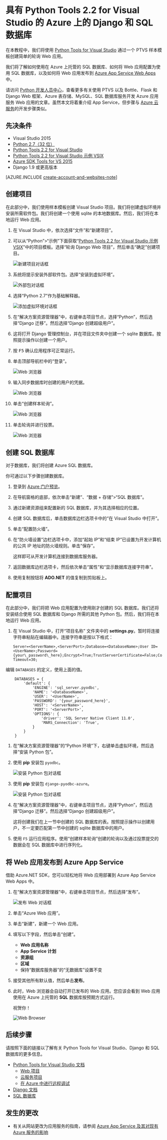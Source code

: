 <properties
    pageTitle="具有 Python Tools 2.2 for Visual Studio 的 Azure 上的 Django 和 SQL 数据库"
    description="了解如何使用 Python Tools for Visual Studio 来创建在 SQL 数据库实例中存储数据的 Django Web 应用，以及将应用部署到 Azure App Service Web Apps 中。"
    services="app-service\web"
    tags="python"
    documentationcenter="python"
    author="huguesv"
    manager="wpickett"
    editor="" />  

<tags
    ms.assetid="3a677e64-b5a9-4d43-b9c0-66246368b483"
    ms.service="app-service-web"
    ms.workload="web"
    ms.tgt_pltfrm="na"
    ms.devlang="python"
    ms.topic="article"
    ms.date="07/07/2016"
    wacn.date="12/26/2016"
    ms.author="huguesv" />  


# 具有 Python Tools 2.2 for Visual Studio 的 Azure 上的 Django 和 SQL 数据库
在本教程中，我们将使用 [Python Tools for Visual Studio] 通过一个 PTVS 样本模板创建简单的轮询 Web 应用。

我们将了解如何使用在 Azure 上托管的 SQL 数据库、如何将 Web 应用配置为使用 SQL 数据库，以及如何将 Web 应用发布到 [Azure App Service Web Apps](/documentation/articles/app-service-changes-existing-services/) 中。

请访问 [Python 开发人员中心]，查看更多有关使用 PTVS 以及 Bottle、Flask 和 Django Web 框架、Azure 表存储、MySQL、SQL 数据库服务开发 Azure 应用服务 Web 应用的文章。虽然本文将着重介绍 App Service，但步骤与 [Azure 云服务]的开发步骤类似。

## <a name="prerequisites"></a>先决条件
* Visual Studio 2015
* [Python 2.7（32 位）]
* [Python Tools 2.2 for Visual Studio]
* [Python Tools 2.2 for Visual Studio 示例 VSIX]
* [Azure SDK Tools for VS 2015]
* Django 1.9 或更高版本

[AZURE.INCLUDE [create-account-and-websites-note](../../includes/create-account-and-websites-note.md)]

## 创建项目
在此部分中，我们使用样本模板创建 Visual Studio 项目。我们将创建虚拟环境并安装所需软件包。我们将创建一个使用 sqlite 的本地数据库。然后，我们将在本地运行 Web 应用。

1. 在 Visual Studio 中，依次选择“文件”和“新建项目”。
2. 可以从“Python”>“示例”下面获取“[Python Tools 2.2 for Visual Studio 示例 VSIX]”中的项目模板。选择“轮询 Django Web 项目”，然后单击“确定”创建项目。

     ![新建项目对话框](./media/web-sites-python-ptvs-django-sql/PollsDjangoNewProject.png)
3. 系统将提示安装外部软件包。选择“安装到虚拟环境”。

     ![外部包对话框](./media/web-sites-python-ptvs-django-sql/PollsDjangoExternalPackages.png)  

4. 选择“Python 2.7”作为基础解释器。

     ![添加虚拟环境对话框](./media/web-sites-python-ptvs-django-sql/PollsCommonAddVirtualEnv.png)  

5. 在“解决方案资源管理器”中，右键单击项目节点，选择“Python”，然后选择“Django 迁移”。然后选择“Django 创建超级用户”。
6. 这将打开 Django 管理控制台，并在项目文件夹中创建一个 sqlite 数据库。按照提示操作以创建一个用户。
7. 按 <kbd>F5</kbd> 确认应用程序可正常运行。
8. 单击顶部导航栏中的“登录”。

     ![Web 浏览器](./media/web-sites-python-ptvs-django-sql/PollsDjangoCommonBrowserLocalMenu.png)  

9. 输入同步数据库时创建的用户的凭据。

     ![Web 浏览器](./media/web-sites-python-ptvs-django-sql/PollsDjangoCommonBrowserLocalLogin.png)  

10. 单击“创建样本轮询”。

      ![Web 浏览器](./media/web-sites-python-ptvs-django-sql/PollsDjangoCommonBrowserNoPolls.png)  

11. 单击轮询并进行投票。

      ![Web 浏览器](./media/web-sites-python-ptvs-django-sql/PollsDjangoSqliteBrowser.png)  


## 创建 SQL 数据库
对于数据库，我们将创建 Azure SQL 数据库。

你可通过以下步骤创建数据库。

1. 登录到 [Azure 门户预览]。
2. 在导航窗格的底部，依次单击“新建”、“数据 + 存储”>“SQL 数据库”。
3. 通过新建资源组来配置新的 SQL 数据库，并为其选择相应的位置。
4. 创建 SQL 数据库后，单击数据库边栏选项卡中的“在 Visual Studio 中打开”。
5. 单击“配置防火墙”。
6. 在“防火墙设置”边栏选项卡中，添加“起始 IP”和“结束 IP”已设置为开发计算机的公共 IP 地址的防火墙规则。单击“保存”。

   这样即可从开发计算机连接到数据库服务器。
7. 返回数据库边栏选项卡，然后依次单击“属性”和“显示数据库连接字符串”。
8. 使用复制按钮将 **ADO.NET** 的值复制到剪贴板上。

## 配置项目
在此部分中，我们将把 Web 应用配置为使用刚才创建的 SQL 数据库。我们还将安装结合使用 SQL 数据库和 Django 所需的其他 Python 包。然后，我们将在本地运行 Web 应用。

1. 在 Visual Studio 中，打开“项目名称” 文件夹中的 **settings.py**。暂时将连接字符串粘贴在编辑器中。连接字符串是按以下格式：

       Server=<ServerName>,<ServerPort>;Database=<DatabaseName>;User ID=<UserName>;Password={your\_password\_here};Encrypt=True;TrustServerCertificate=False;Connection Timeout=30;

编辑 `DATABASES` 的定义，使用上面的值。

        DATABASES = {
            'default': {
                'ENGINE': 'sql_server.pyodbc',
                'NAME': '<DatabaseName>',
                'USER': '<UserName>',
                'PASSWORD': '{your_password_here}',
                'HOST': '<ServerName>',
                'PORT': '<ServerPort>',
                'OPTIONS': {
                    'driver': 'SQL Server Native Client 11.0',
                    'MARS_Connection': 'True',
                }
            }
        }

1. 在“解决方案资源管理器”的“Python 环境”下，右键单击虚拟环境，然后选择“安装 Python 包”。
2. 使用 **pip** 安装包 `pyodbc`。

     ![安装 Python 包对话框](./media/web-sites-python-ptvs-django-sql/PollsDjangoSqlInstallPackagePyodbc.png)
3. 使用 **pip** 安装包 `django-pyodbc-azure`。

     ![安装 Python 包对话框](./media/web-sites-python-ptvs-django-sql/PollsDjangoSqlInstallPackageDjangoPyodbcAzure.png)  

4. 在“解决方案资源管理器”中，右键单击项目节点，选择“Python”，然后选择“Django 迁移”。然后选择“Django 创建超级用户”。

   这将创建我们在上一节中创建的 SQL 数据库的表。按照提示操作以创建用户，不一定要匹配第一节中创建的 sqlite 数据库中的用户。
5. 使用 `F5` 运行应用程序。使用“创建样本轮询”创建的轮询以及通过投票提交的数据会在 SQL 数据库中进行序列化。

## 将 Web 应用发布到 Azure App Service
借助 Azure.NET SDK，您可以轻松地将 Web 应用部署到 Azure App Service Web Apps 中。

1. 在“解决方案资源管理器”中，右键单击项目节点，然后选择“发布”。

     ![发布 Web 对话框](./media/web-sites-python-ptvs-django-sql/PollsCommonPublishWebSiteDialog.png)  

2. 单击“Azure Web 应用”。
3. 单击“新建”，新建一个 Web 应用。
4. 填写以下字段，然后单击“创建”。

    * **Web 应用名称**
    * **App Service 计划**
    * **资源组**
    * **区域**
    * 保持“数据库服务器”的“无数据库”设置不变
5. 接受其他所有默认值，然后单击**发布**。
6. 此时，Web 浏览器会自动打开已发布的 Web 应用。您应该会看到 Web 应用使用在 Azure 上托管的 **SQL** 数据库按预期方式运行。

    祝贺你！

     ![Web Browser](./media/web-sites-python-ptvs-django-sql/PollsDjangoAzureBrowser.png)

## 后续步骤
请按照下面的链接以了解有关 Python Tools for Visual Studio、Django 和 SQL 数据库的更多信息。

* [Python Tools for Visual Studio 文档]
  * [Web 项目]
  * [云服务项目]
  * [在 Azure 中进行远程调试]
* [Django 文档]
* [SQL 数据库]

## 发生的更改
* 有关从网站更改为应用服务的指南，请参阅 [Azure App Service 及其对现有 Azure 服务的影响](/documentation/articles/app-service-changes-existing-services/)

<!--Link references-->
[Python 开发人员中心]: /develop/python/
[Azure 云服务]: /documentation/articles/cloud-services-python-ptvs/

<!--External Link references-->

[Azure 门户预览]: https://portal.azure.cn
[Python Tools for Visual Studio]: http://aka.ms/ptvs
[Python Tools 2.2 for Visual Studio]: http://go.microsoft.com/fwlink/?LinkID=624025
[Python Tools 2.2 for Visual Studio 示例 VSIX]: http://go.microsoft.com/fwlink/?LinkID=624025
[Azure SDK Tools for VS 2015]: http://go.microsoft.com/fwlink/?LinkId=518003
[Python 2.7（32 位）]: http://go.microsoft.com/fwlink/?LinkId=517190
[Python Tools for Visual Studio 文档]: http://aka.ms/ptvsdocs
[在 Azure 中进行远程调试]: http://go.microsoft.com/fwlink/?LinkId=624026
[Web 项目]: http://go.microsoft.com/fwlink/?LinkId=624027
[云服务项目]: http://go.microsoft.com/fwlink/?LinkId=624028
[Django 文档]: https://www.djangoproject.com/
[SQL 数据库]: /documentation/services/sql-databases/

<!---HONumber=Mooncake_Quality_Review_1215_2016-->